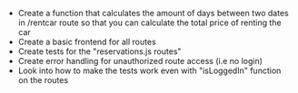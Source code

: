 * Create a function that calculates the amount of days between two dates in /rentcar route so that you can calculate the total price of renting the car
* Create a basic frontend for all routes
* Create tests for the "reservations.js routes"
* Create error handling for unauthorized route access (i.e no login)
* Look into how to make the tests work even with "isLoggedIn" function on the routes